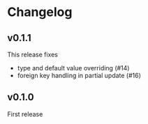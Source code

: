 # Changelog

## v0.1.1

This release fixes
* type and default value overriding (#14)
* foreign key handling in partial update (#16)

## v0.1.0

First release
